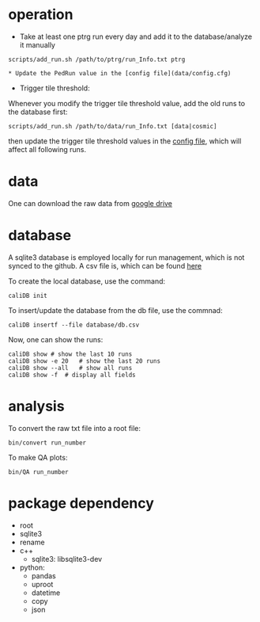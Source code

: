 # operation
* Take at least one ptrg run every day and add it to the database/analyze it manually
```
scripts/add_run.sh /path/to/ptrg/run_Info.txt ptrg
```
    * Update the PedRun value in the [config file](data/config.cfg)

* Trigger tile threshold:

Whenever you modify the trigger tile threshold value, add the old runs to the database first:
```
scripts/add_run.sh /path/to/data/run_Info.txt [data|cosmic]
```
then update the trigger tile threshold values in the [config file](data/config.cfg), 
which will affect all following runs.

# data
One can download the raw data from [google drive](https://drive.google.com/drive/folders/1SGtYnyDEmv8edpGVumi8tztlmNIQ3xuf?usp=sharing)

# database
A sqlite3 database is employed locally for run management, which is not
synced to the github. A csv file is, which can be found [here](database/db.csv)

To create the local database, use the command:
```
caliDB init
```

To insert/update the database from the db file, use the commnad:
```
caliDB insertf --file database/db.csv
```
Now, one can show the runs:
```
caliDB show	# show the last 10 runs
caliDB show -e 20	# show the last 20 runs
caliDB show --all	# show all runs
caliDB show -f	# display all fields
```
# analysis
To convert the raw txt file into a root file:
```
bin/convert run_number
```

To make QA plots:
```
bin/QA run_number
```

# package dependency
* root
* sqlite3
* rename
* c++
  * sqlite3: libsqlite3-dev
* python:
  * pandas
  * uproot
  * datetime
  * copy
  * json
